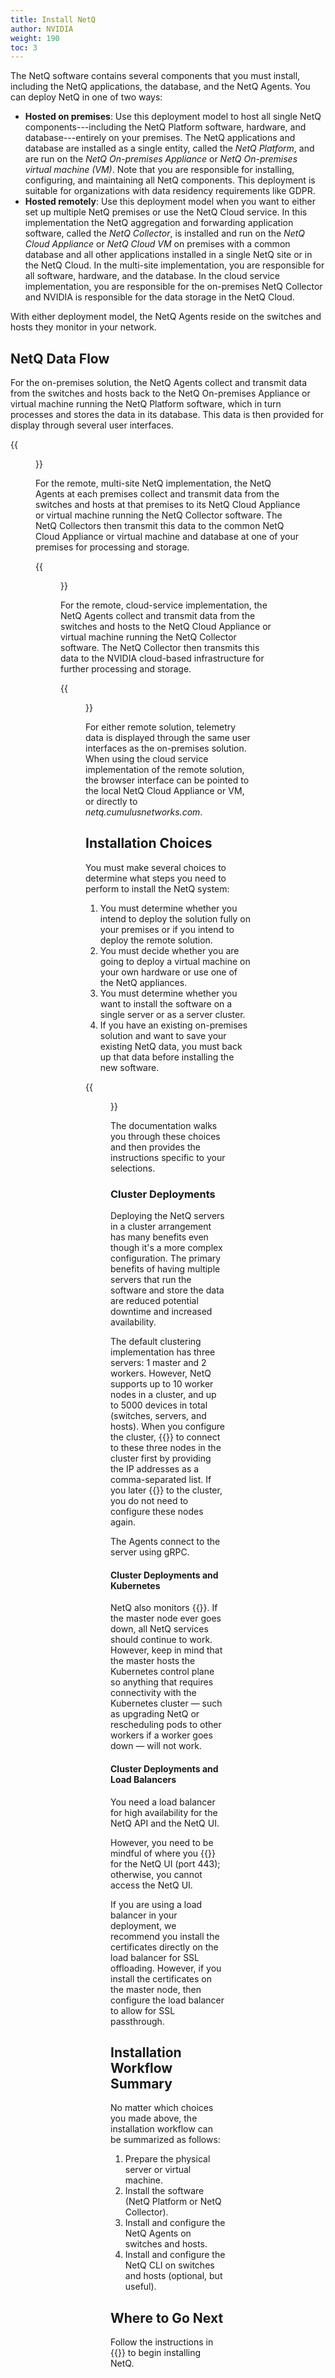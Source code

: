 ```yaml
---
title: Install NetQ
author: NVIDIA
weight: 190
toc: 3
---
```


The NetQ software contains several components that you must install, including the NetQ applications, the database, and the NetQ Agents. You can deploy NetQ in one of two ways:

<!-- vale off -->
- **Hosted on premises**: Use this deployment model to host all single NetQ components---including the NetQ Platform software, hardware, and database---entirely on your premises. The NetQ applications and database are installed as a single entity, called the *NetQ Platform*, and are run on the *NetQ On-premises Appliance* or *NetQ On-premises virtual machine (VM)*. Note that you are responsible for installing, configuring, and maintaining all NetQ components. This deployment is suitable for organizations with data residency requirements like GDPR.
- **Hosted remotely**: Use this deployment model when you want to either set up multiple NetQ premises or use the NetQ Cloud service. In this implementation the NetQ aggregation and forwarding application software, called the *NetQ Collector*, is installed and run on the *NetQ Cloud Appliance* or *NetQ Cloud VM* on premises with a common database and all other applications installed in a single NetQ site or in the NetQ Cloud. In the multi-site implementation, you are responsible for all software, hardware, and the database. In the cloud service implementation, you are responsible for the on-premises NetQ Collector and NVIDIA is responsible for the data storage in the NetQ Cloud.
<!-- vale on -->

With either deployment model, the NetQ Agents reside on the switches and hosts they monitor in your network.

## NetQ Data Flow

For the on-premises solution, the NetQ Agents collect and transmit data from the switches and hosts back to the NetQ On-premises Appliance or virtual machine running the NetQ Platform software, which in turn processes and stores the data in its database. This data is then provided for display through several user interfaces.

{{<figure src="/images/netq/install-onprem-basic-300.png" width="600">}}

For the remote, multi-site NetQ implementation, the NetQ Agents at each premises collect and transmit data from the switches and hosts at that premises to its NetQ Cloud Appliance or virtual machine running the NetQ Collector software. The NetQ Collectors then transmit this data to the common NetQ Cloud Appliance or virtual machine and database at one of your premises for processing and storage.

{{<figure src="/images/netq/install-remote-multisite-330.png" width="700">}}

For the remote, cloud-service implementation, the NetQ Agents collect and transmit data from the switches and hosts to the NetQ Cloud Appliance or virtual machine running the NetQ Collector software. The NetQ Collector then transmits this data to the NVIDIA cloud-based infrastructure for further processing and storage.

{{<figure src="/images/netq/install-remote-cloud-330.png" width="700">}}

For either remote solution, telemetry data is displayed through the same user interfaces as the on-premises solution. When using the cloud service implementation of the remote solution, the browser interface can be pointed to the local NetQ Cloud Appliance or VM, or directly to *netq.cumulusnetworks.com*.

## Installation Choices

You must make several choices to determine what steps you need to perform to install the NetQ system:

1. You must determine whether you intend to deploy the solution fully on your premises or if you intend to deploy the remote solution.
1. You must decide whether you are going to deploy a virtual machine on your own hardware or use one of the NetQ appliances.
1. You must determine whether you want to install the software on a single server or as a server cluster.
1. If you have an existing on-premises solution and want to save your existing NetQ data, you must back up that data before installing the new software.

{{<figure src="/images/netq/install-decision-tree-330.png" width="400">}}

The documentation walks you through these choices and then provides the instructions specific to your selections.

### Cluster Deployments

Deploying the NetQ servers in a cluster arrangement has many benefits even though it's a more complex configuration. The primary benefits of having multiple servers that run the software and store the data are reduced potential downtime and increased availability.

The default clustering implementation has three servers: 1 master and 2 workers. However, NetQ supports up to 10 worker nodes in a cluster, and up to 5000 devices in total (switches, servers, and hosts). When you configure the cluster, {{<link url="Install-NetQ-Agents/#configure-netq-agent" text="configure the NetQ Agents">}} to connect to these three nodes in the cluster first by providing the IP addresses as a comma-separated list. If you later {{<link title="Post Installation Configuration Options#add-more-nodes-to-your-server-cluster" text="add more nodes">}} to the cluster, you do not need to configure these nodes again.

The Agents connect to the server using gRPC.

#### Cluster Deployments and Kubernetes 

NetQ also monitors {{<link title="Monitor Container Environments Using Kubernetes API Server" text="Kubernetes containers">}}. If the master node ever goes down, all NetQ services should continue to work. However, keep in mind that the master hosts the Kubernetes control plane so anything that requires connectivity with the Kubernetes cluster &mdash; such as upgrading NetQ or rescheduling pods to other workers if a worker goes down &mdash; will not work.

#### Cluster Deployments and Load Balancers

You need a load balancer for high availability for the NetQ API and the NetQ UI.

However, you need to be mindful of where you {{<link title="Post Installation Configuration Options#install-a-custom-signed-certificate" text="install the certificates">}} for the NetQ UI (port 443); otherwise, you cannot access the NetQ UI. 

If you are using a load balancer in your deployment, we recommend you install the certificates directly on the load balancer for SSL offloading. However, if you install the certificates on the master node, then configure the load balancer to allow for SSL passthrough.

## Installation Workflow Summary

No matter which choices you made above, the installation workflow can be summarized as follows:

1. Prepare the physical server or virtual machine.
1. Install the software (NetQ Platform or NetQ Collector).
1. Install and configure the NetQ Agents on switches and hosts.
1. Install and configure the NetQ CLI on switches and hosts (optional, but useful).

## Where to Go Next

Follow the instructions in {{<link title="Install the NetQ System">}} to begin installing NetQ.
